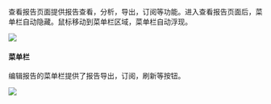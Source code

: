 
查看报告页面提供报告查看，分析，导出，订阅等功能。进入查看报告页面后，菜单栏自动隐藏。鼠标移动到菜单栏区域，菜单栏自动浮现。

![](http://imgcache.tcecqpoc.fsphere.cn/image/mc.qcloudimg.com/static/img/4d146c1af0b06d31fc97e5031e4b7be4/image.png)

#### 菜单栏

编辑报告的菜单栏提供了报告导出，订阅，刷新等按钮。

![](http://imgcache.tcecqpoc.fsphere.cn/image/mc.qcloudimg.com/static/img/6160019d3070935eebffcbdd3300cf43/image.png)
